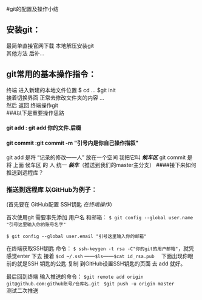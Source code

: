 #git的配置及操作小结

## 安装git：
     
     
最简单直接官网下载 本地解压安装git  
其他方法 后补...
## git常用的基本操作指令：
终端 进入新建的本地文件位置 $ cd ... $git init    
接着切换界面 正常去修改文件夹的内容 ...   
然后 返回 终端操作git  
###以下是重要操作思路 
#### git add : git add 你的文件.后缀  
#### git commit :git commit -m "引号内是你自己操作描叙"
git add 是将 “记录的修改——人” 放在一个空间 我把它叫 ***候车区***
git commit 是 将 上面 候车区 的 人 统一 ***装车***（推送到我们的master主分支）
####接下来如何推送到远程库？
### 推送到远程库 以GitHub为例子：
(首先要在 GitHub配置 SSH钥匙 _在终端操作_）

首次使用git 需要事先添加 用户名 和邮箱：
 `$ git config --global user.name "引号这里输入你的账号名字"`
 
  ` $ git config --global user.email "引号这里输入你的邮箱"
`
 
 在终端获取SSH钥匙 命令：
 ` $ ssh-keygen -t rsa -C"你的git的用户邮箱" `，就凭感觉enter 下去  接着
 `$cd ~/.ssh` ——`$ls`——`$cat id_rsa.pub 
` 下面出现你眼前的就是SSH 钥匙的公匙 复制 到GitHub设置SSH钥匙的页面 去 add 就好。
 
最后回到终端 输入推送的命令：
`$git remote add origin git@github.com:github账号/仓库名.git
`
`$git push -u origin master 
`  
测试二次推送

